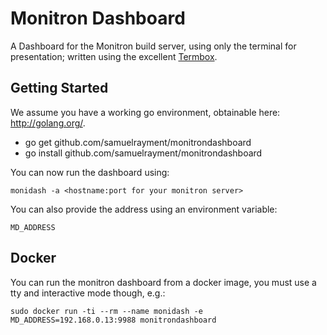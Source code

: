 Monitron Dashboard
==================

A Dashboard for the Monitron build server, using only the terminal for presentation; written using 
the excellent [Termbox](https://github.com/nsf/termbox-go).

Getting Started
---------------

We assume you have a working go environment, obtainable here: http://golang.org/.

* go get github.com/samuelrayment/monitrondashboard
* go install github.com/samuelrayment/monitrondashboard

You can now run the dashboard using:

    monidash -a <hostname:port for your monitron server>

You can also provide the address using an environment variable: 

    MD_ADDRESS

Docker
------

You can run the monitron dashboard from a docker image, you must use a tty and interactive mode
though, e.g.:

    sudo docker run -ti --rm --name monidash -e MD_ADDRESS=192.168.0.13:9988 monitrondashboard
